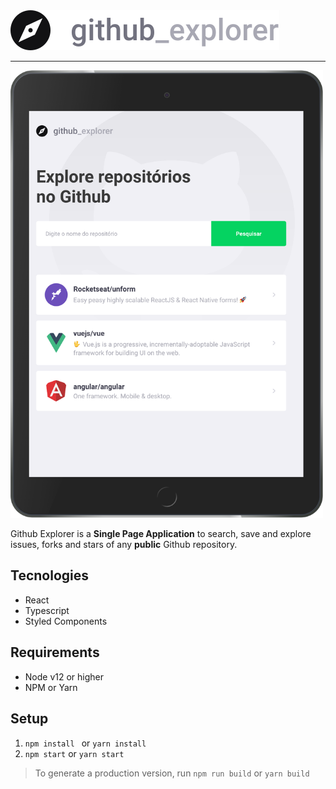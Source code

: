 <img src="./src/assets/logo.svg" float="right"  />

---
<img src="./screenshots/ipad.png" float="right" width="500" />



Github Explorer is a **Single Page Application** to search, save and explore issues, forks and stars of any **public** Github repository.

## Tecnologies

- React
- Typescript
- Styled Components



## Requirements

- Node v12 or higher
- NPM or Yarn

## Setup

1. `npm install ` or `yarn install`
2. `npm start` or `yarn start`

> To generate a production version, run `npm run build` or `yarn build`
